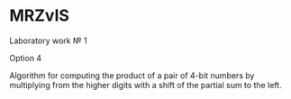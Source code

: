 # MRZvIS
Laboratory work № 1

Option 4

Algorithm for computing the product of a pair of 4-bit numbers by multiplying from the higher digits with a shift of the partial sum to the left.
